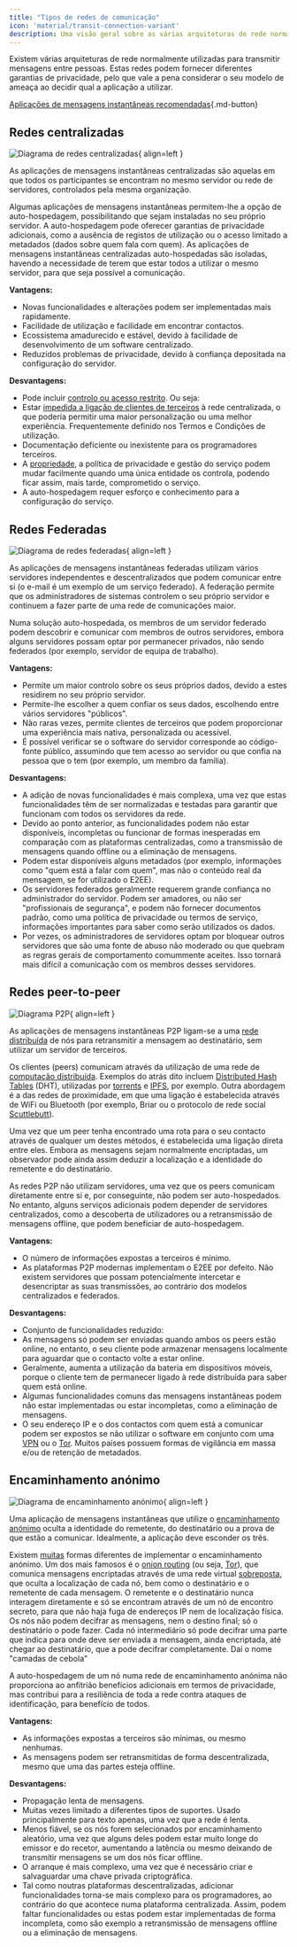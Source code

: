 ```yaml
---
title: "Tipos de redes de comunicação"
icon: 'material/transit-connection-variant'
description: Uma visão geral sobre as várias arquiteturas de rede normalmente utilizadas por aplicações de mensagens instantâneas.
---
```


Existem várias arquiteturas de rede normalmente utilizadas para transmitir mensagens entre pessoas. Estas redes podem fornecer diferentes garantias de privacidade, pelo que vale a pena considerar o seu modelo de ameaça [](../basics/threat-modeling.md) ao decidir qual a aplicação a utilizar.

[Aplicações de mensagens instantâneas recomendadas](../real-time-communication.md ""){.md-button}

## Redes centralizadas

![Diagrama de redes centralizadas](../assets/img/layout/network-centralized.svg){ align=left }

As aplicações de mensagens instantâneas centralizadas são aquelas em que todos os participantes se encontram no mesmo servidor ou rede de servidores, controlados pela mesma organização.

Algumas aplicações de mensagens instantâneas permitem-lhe a opção de auto-hospedagem, possibilitando que sejam instaladas no seu próprio servidor. A auto-hospedagem pode oferecer garantias de privacidade adicionais, como a ausência de registos de utilização ou o acesso limitado a metadados (dados sobre quem fala com quem). As aplicações de mensagens instantâneas centralizadas auto-hospedadas são isoladas, havendo a necessidade de terem que estar todos a utilizar o mesmo servidor, para que seja possível a comunicação.

**Vantagens:**

- Novas funcionalidades e alterações podem ser implementadas mais rapidamente.
- Facilidade de utilização e facilidade em encontrar contactos.
- Ecossistema amadurecido e estável, devido à facilidade de desenvolvimento de um software centralizado.
- Reduzidos problemas de privacidade, devido à confiança depositada na configuração do servidor.

**Desvantagens:**

- Pode incluir [controlo ou acesso restrito](https://drewdevault.com/2018/08/08/Signal.html). Ou seja:
- Estar [impedida a ligação de clientes de terceiros](https://github.com/LibreSignal/LibreSignal/issues/37#issuecomment-217211165) à rede centralizada, o que poderia permitir uma maior personalização ou uma melhor experiência. Frequentemente definido nos Termos e Condições de utilização.
- Documentação deficiente ou inexistente para os programadores terceiros.
- A [propriedade](https://web.archive.org/web/20210729191953/https://blog.privacytools.io/delisting-wire/), a política de privacidade e gestão do serviço podem mudar facilmente quando uma única entidade os controla, podendo ficar assim, mais tarde, comprometido o serviço.
- A auto-hospedagem requer esforço e conhecimento para a configuração do serviço.

## Redes Federadas

![Diagrama de redes federadas](../assets/img/layout/network-decentralized.svg){ align=left }

As aplicações de mensagens instantâneas federadas utilizam vários servidores independentes e descentralizados que podem comunicar entre si (o e-mail é um exemplo de um serviço federado). A federação permite que os administradores de sistemas controlem o seu próprio servidor e continuem a fazer parte de uma rede de comunicações maior.

Numa solução auto-hospedada, os membros de um servidor federado podem descobrir e comunicar com membros de outros servidores, embora alguns servidores possam optar por permanecer privados, não sendo federados (por exemplo, servidor de equipa de trabalho).

**Vantagens:**

- Permite um maior controlo sobre os seus próprios dados, devido a estes residirem no seu próprio servidor.
- Permite-lhe escolher a quem confiar os seus dados, escolhendo entre vários servidores "públicos".
- Não raras vezes, permite clientes de terceiros que podem proporcionar uma experiência mais nativa, personalizada ou acessível.
- É possível verificar se o software do servidor corresponde ao código-fonte público, assumindo que tem acesso ao servidor ou que confia na pessoa que o tem (por exemplo, um membro da família).

**Desvantagens:**

- A adição de novas funcionalidades é mais complexa, uma vez que estas funcionalidades têm de ser normalizadas e testadas para garantir que funcionam com todos os servidores da rede.
- Devido ao ponto anterior, as funcionalidades podem não estar disponíveis, incompletas ou funcionar de formas inesperadas em comparação com as plataformas centralizadas, como a transmissão de mensagens quando offline ou a eliminação de mensagens.
- Podem estar disponíveis alguns metadados (por exemplo, informações como "quem está a falar com quem", mas não o conteúdo real da mensagem, se for utilizado o E2EE).
- Os servidores federados geralmente requerem grande confiança no administrador do servidor. Podem ser amadores, ou não ser "profissionais de segurança", e podem não fornecer documentos padrão, como uma política de privacidade ou termos de serviço, informações importantes para saber como serão utilizados os dados.
- Por vezes, os administradores de servidores optam por bloquear outros servidores que são uma fonte de abuso não moderado ou que quebram as regras gerais de comportamento comummente aceites. Isso tornará mais difícil a comunicação com os membros desses servidores.

## Redes peer-to-peer

![Diagrama P2P](../assets/img/layout/network-distributed.svg){ align=left }

As aplicações de mensagens instantâneas P2P ligam-se a uma [rede distribuída](https://en.wikipedia.org/wiki/Distributed_networking) de nós para retransmitir a mensagem ao destinatário, sem utilizar um servidor de terceiros.

Os clientes (peers) comunicam através da utilização de uma rede de [computação distribuída](https://en.wikipedia.org/wiki/Distributed_computing). Exemplos do atrás dito incluem [Distributed Hash Tables](https://en.wikipedia.org/wiki/Distributed_hash_table) (DHT), utilizadas por [torrents](https://en.wikipedia.org/wiki/BitTorrent_(protocol)) e [IPFS](https://en.wikipedia.org/wiki/InterPlanetary_File_System), por exemplo. Outra abordagem é a das redes de proximidade, em que uma ligação é estabelecida através de WiFi ou Bluetooth (por exemplo, Briar ou o protocolo de rede social [Scuttlebutt](https://www.scuttlebutt.nz)).

Uma vez que um peer tenha encontrado uma rota para o seu contacto através de qualquer um destes métodos, é estabelecida uma ligação direta entre eles. Embora as mensagens sejam normalmente encriptadas, um observador pode ainda assim deduzir a localização e a identidade do remetente e do destinatário.

As redes P2P não utilizam servidores, uma vez que os peers comunicam diretamente entre si e, por conseguinte, não podem ser auto-hospedados. No entanto, alguns serviços adicionais podem depender de servidores centralizados, como a descoberta de utilizadores ou a retransmissão de mensagens offline, que podem beneficiar de auto-hospedagem.

**Vantagens:**

- O número de informações expostas a terceiros é mínimo.
- As plataformas P2P modernas implementam o E2EE por defeito. Não existem servidores que possam potencialmente intercetar e desencriptar as suas transmissões, ao contrário dos modelos centralizados e federados.

**Desvantagens:**

- Conjunto de funcionalidades reduzido:
- As mensagens só podem ser enviadas quando ambos os peers estão online, no entanto, o seu cliente pode armazenar mensagens localmente para aguardar que o contacto volte a estar online.
- Geralmente, aumenta a utilização da bateria em dispositivos móveis, porque o cliente tem de permanecer ligado à rede distribuída para saber quem está online.
- Algumas funcionalidades comuns das mensagens instantâneas podem não estar implementadas ou estar incompletas, como a eliminação de mensagens.
- O seu endereço IP e o dos contactos com quem está a comunicar podem ser expostos se não utilizar o software em conjunto com uma [VPN](../vpn.md) ou o [Tor](../tor.md). Muitos países possuem formas de vigilância em massa e/ou de retenção de metadados.

## Encaminhamento anónimo

![Diagrama de encaminhamento anónimo](../assets/img/layout/network-anonymous-routing.svg){ align=left }

Uma aplicação de mensagens instantâneas que utilize o [encaminhamento anónimo](https://doi.org/10.1007/978-1-4419-5906-5_628) oculta a identidade do remetente, do destinatário ou a prova de que estão a comunicar. Idealmente, a aplicação deve esconder os três.

Existem [muitas](https://doi.org/10.1145/3182658) formas diferentes de implementar o encaminhamento anónimo. Um dos mais famosos é o [onion routing](https://en.wikipedia.org/wiki/Onion_routing) (ou seja, [Tor](tor-overview.md)), que comunica mensagens encriptadas através de uma rede virtual [sobreposta](https://en.wikipedia.org/wiki/Overlay_network), que oculta a localização de cada nó, bem como o destinatário e o remetente de cada mensagem. O remetente e o destinatário nunca interagem diretamente e só se encontram através de um nó de encontro secreto, para que não haja fuga de endereços IP nem de localização física. Os nós não podem decifrar as mensagens, nem o destino final; só o destinatário o pode fazer. Cada nó intermediário só pode decifrar uma parte que indica para onde deve ser enviada a mensagem, ainda encriptada, até chegar ao destinatário, que a pode decifrar completamente. Daí o nome "camadas de cebola"

A auto-hospedagem de um nó numa rede de encaminhamento anónima não proporciona ao anfitrião benefícios adicionais em termos de privacidade, mas contribui para a resiliência de toda a rede contra ataques de identificação, para benefício de todos.

**Vantagens:**

- As informações expostas a terceiros são mínimas, ou mesmo nenhumas.
- As mensagens podem ser retransmitidas de forma descentralizada, mesmo que uma das partes esteja offline.

**Desvantagens:**

- Propagação lenta de mensagens.
- Muitas vezes limitado a diferentes tipos de suportes. Usado principalmente para texto apenas, uma vez que a rede é lenta.
- Menos fiável, se os nós forem selecionados por encaminhamento aleatório, uma vez que alguns deles podem estar muito longe do emissor e do recetor, aumentando a latência ou mesmo deixando de transmitir mensagens se um dos nós ficar offline.
- O arranque é mais complexo, uma vez que é necessário criar e salvaguardar uma chave privada criptográfica.
- Tal como noutras plataformas descentralizadas, adicionar funcionalidades torna-se mais complexo para os programadores, ao contrário do que acontece numa plataforma centralizada. Assim, podem faltar funcionalidades ou estas podem estar implementadas de forma incompleta, como são exemplo a retransmissão de mensagens offline ou a eliminação de mensagens.
